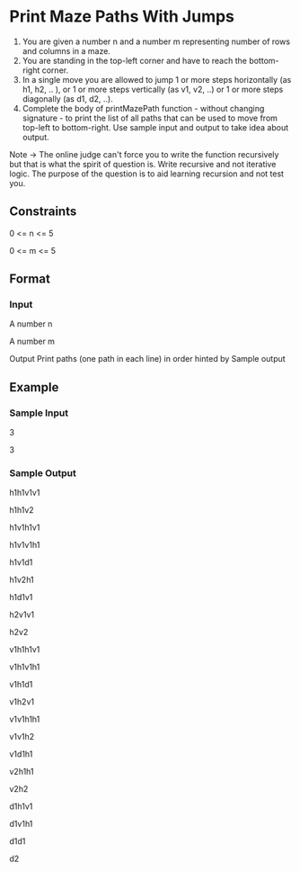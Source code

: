 # Print Maze Paths With Jumps

1. You are given a number n and a number m representing number of rows and columns in a maze.
2. You are standing in the top-left corner and have to reach the bottom-right corner. 
3. In a single move you are allowed to jump 1 or more steps horizontally (as h1, h2, .. ), or 1 or more steps vertically (as v1, v2, ..) or 1 or more steps diagonally (as d1, d2, ..). 
4. Complete the body of printMazePath function - without changing signature - to print the list of all paths that can be used to move from top-left to bottom-right.
Use sample input and output to take idea about output.

Note -> The online judge can't force you to write the function recursively but that is what the spirit of question is. Write recursive and not iterative logic. The purpose of the question is to aid learning recursion and not test you.

## Constraints
0 <= n <= 5

0 <= m <= 5

## Format
### Input
A number n

A number m

Output
Print paths (one path in each line) in order hinted by Sample output

## Example
### Sample Input
3

3

### Sample Output
h1h1v1v1

h1h1v2

h1v1h1v1

h1v1v1h1

h1v1d1

h1v2h1

h1d1v1

h2v1v1

h2v2

v1h1h1v1

v1h1v1h1

v1h1d1

v1h2v1

v1v1h1h1

v1v1h2

v1d1h1

v2h1h1

v2h2

d1h1v1

d1v1h1

d1d1

d2